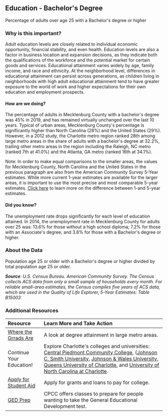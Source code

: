 ## Education - Bachelor's Degree
Percentage of adults over age 25 with a Bachelor's degree or higher

### Why is this important?
Adult education levels are closely related to individual economic opportunity, financial stability, and even health. Education levels are also a factor in business location and expansion decisions, as they indicate both the qualifications of the workforce and the potential market for certain goods and services. Educational attainment varies widely by age, family income, and race and ethnicity. At the neighborhood level, differences in educational attainment can persist across generations, as children living in neighborhoods with high adult educational attainment tend to have greater exposure to the world of work and higher expectations for their own education and employment prospects.

#### How are we doing?
The percentage of adults in Mecklenburg County with a bachelor's degree was 45% in 2019, and has remained virtually unchanged over the last 10 years. Typical of urban areas, Mecklenburg County's percentage is significantly higher than North Carolina (28%) and the United States (29%). However, in a 2012 study, the Charlotte metro region ranked 28th among large metro areas in the share of adults with a bachelor's degree at 32.2%, trailing other metro areas in the region including the Raleigh, NC metro (ranked 7th at 41.0%) and the Atlanta, GA metro (ranked 16th at 34.1%).

Note: In order to make equal comparisons to the smaller areas, the values for Mecklenburg County, North Carolina and the United States in the previous paragraph are also from the American Community Survey 5-Year estimates. While more current 1-year estimates are available for the larger areas, it is important to use the most precise and most comparable 5-year estimates. [Click here]( http://www.census.gov/programs-surveys/acs/guidance/estimates.html/) to learn more on the difference between 1-and 5-year estimates.

#### Did you know?
The unemployment rate drops significantly for each level of education attained. In 2014, the unemployment rate in Mecklenburg County for adults over 25 was: 13.6% for those without a high school diploma; 7.2% for those with an Associate's degree; and 3.8% for those with a Bachelor's degree or higher.

### About the Data
Population age 25 or older with a Bachelor's degree or higher divided by total population age 25 or older.

_**Source**: U.S. Census Bureau. American Community Survey. The Census collects ACS data from only a small sample of households every month. For reliable small-area estimates, the Census compiles five years of ACS data, which are used in the Quality of Life Explorer, 5-Year Estimates: Table B15003_


### Additional Resources

| Resource | Learn More and Take Action | 
|:--- | :--- |
|[Where the Grrads Are](https://studentaid.gov/h/apply-for-aid/)| A look at degree attainment in large metro areas.
| Continue Your Education! | Explore Charlotte's colleges and universities: [Central Piedmont Community College]( http://www.cpcc.edu/), ([Johnson C. Smith University](http://www.jcsu.edu/), [Johnson & Wales University](http://www.jwu.edu/charlotte/), [Queens University of Charlotte](http://www.queens.edu/), and [University of North Carolina at Charlotte](http://www.uncc.edu/). 
|[Apply for Student Aid](https://studentaid.gov/h/apply-for-aid/)|Apply for grants and loans to pay for college.
|[GED Prep](https://www.cpcc.edu/programs/finish-high-school)|CPCC offers classes to prepare for people wanting to take the General Educational Development test.


